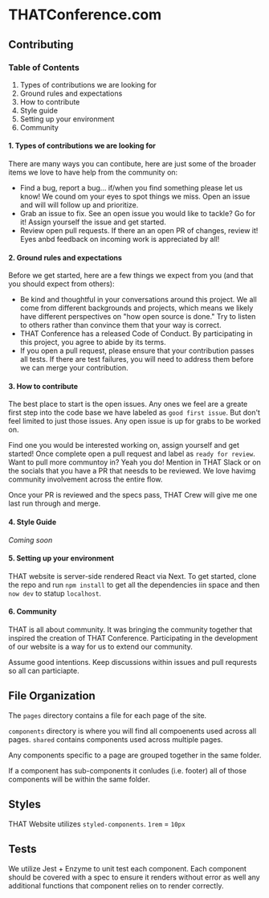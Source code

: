 # THATConference.com

## Contributing

### Table of Contents
1. Types of contributions we are looking for
2. Ground rules and expectations
3. How to contribute
4. Style guide
5. Setting up your environment
6. Community

#### 1. Types of contributions we are looking for
There are many ways you can contibute, here are just some of the broader items we love to have help from the community on:
- Find a bug, report a bug... if/when you find something please let us know! We cound om your eyes to spot things we miss. Open an issue and will will follow up and prioritize. 
- Grab an issue to fix. See an open issue you would like to tackle? Go for it! Assign yourself the issue and get started.
- Review open pull requests. If there an an open PR of changes, review it! Eyes anbd feedback on incoming work is appreciated by all!

#### 2. Ground rules and expectations
Before we get started, here are a few things we expect from you (and that you should expect from others):

- Be kind and thoughtful in your conversations around this project. We all come from different backgrounds and projects, which means we likely have different perspectives on "how open source is done." Try to listen to others rather than convince them that your way is correct.
- THAT Conference has a released Code of Conduct. By participating in this project, you agree to abide by its terms.
- If you open a pull request, please ensure that your contribution passes all tests. If there are test failures, you will need to address them before we can merge your contribution.

#### 3. How to contribute
The best place to start is the open issues. Any ones we feel are a greate first step into the code base we have labeled as `good first issue`. But don't feel limited to just those issues. Any open issue is up for grabs to be worked on. 

Find one you would be interested working on, assign yourself and get started! Once complete open a pull request and label as `ready for review`. Want to pull more communtoy in? Yeah you do! Mention in THAT Slack or on the socials that you have a PR that neesds to be reviewed. We love havimg community involvement across the entire flow.

Once your PR is reviewed and the specs pass, THAT Crew will give me one last run through and merge.

#### 4. Style Guide
_Coming soon_

#### 5. Setting up your environment
THAT website is server-side rendered React via Next. To get started, clone the repo and run `npm install` to get all the dependencies iin space and then `now dev` to statup `localhost`. 

#### 6. Community
THAT is all about community. It was bringing the community together that inspired the creation of THAT Conference. Participating in the development of our website is a way for us to extend our community. 

Assume good intentions. Keep discussions within issues and pull requrests so all can particiapte. 


## File Organization

The `pages` directory contains a file for each page of the site. 

`components` directory is where you will find all compoenents used across all pages. `shared` contains components used across multiple pages. 

Any components specific to a page are grouped together in the same folder. 

If a component has sub-components it conludes (i.e. footer) all of those components will be within the same folder. 

## Styles

THAT Website utilizes `styled-components`. `1rem` = `10px`

## Tests

We utilize Jest + Enzyme to unit test each component. Each component should be covered with a spec to ensure it renders without error as well any additional functions that component relies on to render correctly. 
